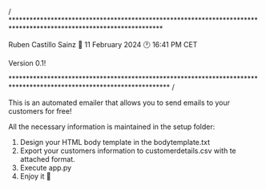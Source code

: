 / *******************************************************************************************************************

Ruben Castillo Sainz
📆 11 February 2024
🕐 16:41 PM CET

Version 0.1!

********************************************************************************************************************* /

This is an automated emailer that allows you to send emails to your customers for free!

All the necessary information is maintained in the setup folder:

  1. Design your HTML body template in the bodytemplate.txt
  2. Export your customers information to customerdetails.csv with te attached format.
  3. Execute app.py
  4. Enjoy it 🤠
